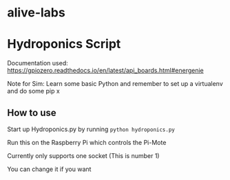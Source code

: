 # alive-labs

# Hydroponics Script

Documentation used: <https://gpiozero.readthedocs.io/en/latest/api_boards.html#energenie>

Note for Sim: Learn some basic Python and remember to set up a virtualenv and do some pip x

## How to use

Start up Hydroponics.py by running `python hydroponics.py`

Run this on the Raspberry Pi which controls the Pi-Mote

Currently only supports one socket (This is number 1)

You can change it if you want

